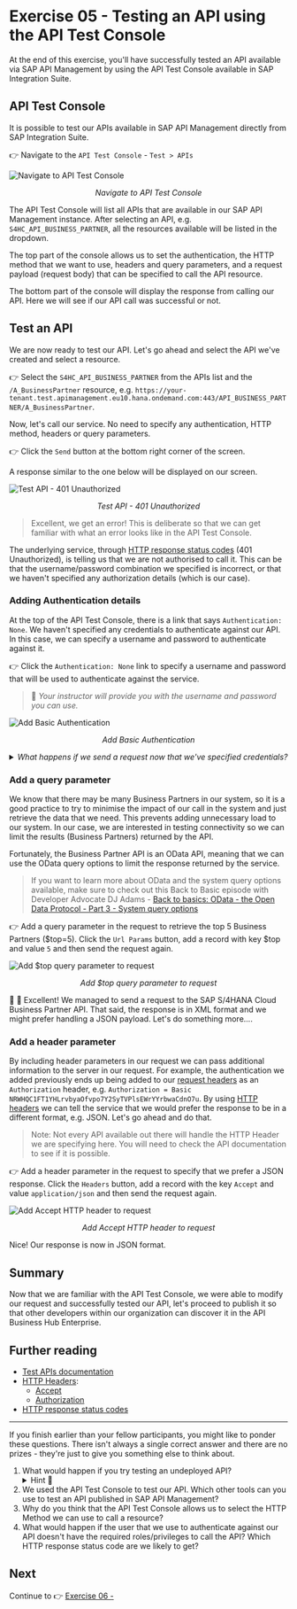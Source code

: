 # Exercise 05 - Testing an API using the API Test Console

At the end of this exercise, you'll have successfully tested an API available via SAP API Management by using the API Test Console available in SAP Integration Suite.

## API Test Console

It is possible to test our APIs available in SAP API Management directly from SAP Integration Suite.

👉 Navigate to the `API Test Console` - `Test > APIs`

![Navigate to API Test Console](assets/access-test-api-console.gif)
<p align = "center">
<i>Navigate to API Test Console</i>
</p>

The API Test Console will list all APIs that are available in our SAP API Management instance. After selecting an API, e.g. `S4HC_API_BUSINESS_PARTNER`, all the resources available will be listed in the dropdown. 

The top part of the console allows us to set the authentication, the HTTP method that we want to use, headers and query parameters, and a request payload (request body) that can be specified to call the API resource. 

The bottom part of the console will display the response from calling our API. Here we will see if our API call was successful or not. 

## Test an API

We are now ready to test our API. Let's go ahead and select the API we've created and select a resource.

👉 Select the `S4HC_API_BUSINESS_PARTNER` from the APIs list and the `/A_BusinessPartner` resource, e.g. `https://your-tenant.test.apimanagement.eu10.hana.ondemand.com:443/API_BUSINESS_PARTNER/A_BusinessPartner`. 

Now, let's call our service. No need to specify any authentication, HTTP method, headers or query parameters.

👉 Click the `Send` button at the bottom right corner of the screen. 

A response similar to the one below will be displayed on our screen.

![Test API - 401 Unauthorized](assets/api-call-unauthorised.png)
<p align = "center">
<i>Test API - 401 Unauthorized</i>
</p>

> Excellent, we get an error! This is deliberate so that we can get familiar with what an error looks like in the API Test Console.

The underlying service, through [HTTP response status codes](https://developer.mozilla.org/en-US/docs/Web/HTTP/Status) (401 Unauthorized), is telling us that we are not authorised to call it. This can be that the username/password combination we specified is incorrect, or that we haven't specified any authorization details (which is our case).

### Adding Authentication details

At the top of the API Test Console, there is a link that says `Authentication: None`. We haven't specified any credentials to authenticate against our API. In this case, we can specify a username and password to authenticate against it.

👉 Click the `Authentication: None` link to specify a username and password that will be used to authenticate against the service. 
> 🔐 *Your instructor will provide you with the username and password you can use.*

![Add Basic Authentication](assets/add-basic-authentication.gif)
<p align = "center">
<i>Add Basic Authentication</i>
</p>

<details>
<summary><i>What happens if we send a request now that we've specified credentials?</i></summary>
<br>

Unfortunately, we will get a different error message. The error that surfaces in the UI is not as intuitive as the one we saw previously. Nothing to worry about, we will fix it in the next section. Can you think of something that we can do in our browser to find out more about the request we are making? 

![Unable to fetch response error](assets/unable-to-fetch-response.png)
<p align = "center">
<i>Unable to fetch response error - HTTP 500 error</i>
</p>

</details>

### Add a query parameter

We know that there may be many Business Partners in our system, so it is a good practice to try to minimise the impact of our call in the system and just retrieve the data that we need. This prevents adding unnecessary load to our system. In our case, we are interested in testing connectivity so we can limit the results (Business Partners) returned by the API. 

Fortunately, the Business Partner API is an OData API, meaning that we can use the OData query options to limit the response returned by the service. 

> If you want to learn more about OData and the system query options available, make sure to check out this Back to Basic episode with Developer Advocate DJ Adams - [Back to basics: OData - the Open Data Protocol - Part 3 - System query options](https://www.youtube.com/watch?v=Bln2A0_OauY&t=835s)

👉 Add a query parameter in the request to retrieve the top 5 Business Partners ($top=5). Click the `Url Params` button, add a record with key $top and value `5` and then send the request again.

![Add $top query parameter to request](assets/add-top-query-parameter.gif)
<p align = "center">
<i>Add $top query parameter to request</i>
</p>

👏 🎉 Excellent! We managed to send a request to the SAP S/4HANA Cloud Business Partner API. That said, the response is in XML format and we might prefer handling a JSON payload. Let's do something more....

### Add a header parameter

By including header parameters in our request we can pass additional information to the server in our request. For example, the authentication we added previously ends up being added to our [request headers](https://developer.mozilla.org/en-US/docs/Glossary/Request_header) as an `Authorization` header, e.g. `Authorization = Basic NRWHQC1FT1YHLrvbyaOfvpo7Y2SyTVPlsEWrYYrbwaCdnO7u`. By using [HTTP headers](https://developer.mozilla.org/en-US/docs/Web/HTTP/Headers) we can tell the service that we would prefer the response to be in a different format, e.g. JSON. Let's go ahead and do that.

> Note: Not every API available out there will handle the HTTP Header we are specifying here. You will need to check the API documentation to see if it is possible.

👉 Add a header parameter in the request to specify that we prefer a JSON response. Click the `Headers` button, add a record with the key `Accept` and value `application/json` and then send the request again.

![Add Accept HTTP header to request](assets/add-accept-header.gif)
<p align = "center">
<i>Add Accept HTTP header to request</i>
</p>

Nice! Our response is now in JSON format.

## Summary

Now that we are familiar with the API Test Console, we were able to modify our request and successfully tested our API, let's proceed to publish it so that other developers within our organization can discover it in the API Business Hub Enterprise.

## Further reading

* [Test APIs documentation](https://help.sap.com/docs/sap-api-management/sap-api-management/test-apis?locale=en-US)
* [HTTP Headers](https://developer.mozilla.org/en-US/docs/Web/HTTP/Headers):
  * [Accept](https://developer.mozilla.org/en-US/docs/Web/HTTP/Headers/Accept)
  * [Authorization](https://developer.mozilla.org/en-US/docs/Web/HTTP/Headers/Authorization)
* [HTTP response status codes](https://developer.mozilla.org/en-US/docs/Web/HTTP/Status)

---

If you finish earlier than your fellow participants, you might like to ponder these questions. There isn't always a single correct answer and there are no prizes - they're just to give you something else to think about.

1. What would happen if you try testing an undeployed API?
   <details>
    <summary>Hint 🔦</summary>
    <i>You can un-deploy the API deployed in exercise 04. Then head to the API Test Console and trigger an API request. <br /><b>🚨 Make sure to redeploy it after running this test as we will be using the API in future exercises.🚨</b></i>
    </details>
2. We used the API Test Console to test our API. Which other tools can you use to test an API published in SAP API Management?
3. Why do you think that the API Test Console allows us to select the HTTP Method we can use to call a resource?
4. What would happen if the user that we use to authenticate against our API doesn't have the required roles/privileges to call the API? Which HTTP response status code are we likely to get?

## Next

Continue to 👉 [Exercise 06 - ](../02-exploring-the-mock-services/README.md#exercise-02---exploring-the-mock-services)